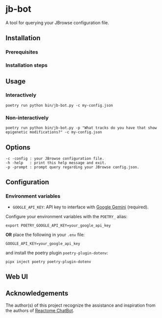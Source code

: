 # jb-bot

A tool for querying your JBrowse configuration file.

## Installation

### Prerequisites

### Installation steps

## Usage

### Interactively

```
poetry run python bin/jb-bot.py -c my-config.json
```

### Non-interactively

```
poetry run python bin/jb-bot.py -p "What tracks do you have that show epigenetic modifications?" -c my-config.json
```

## Options

```
-c -config : your JBrowse configuration file.
-h -help   : print this help message and exit.
-p -prompt : prompt query regarding your JBrowse config.json.
```

## Configuration

### Environment variables

- `GOOGLE_API_KEY`: API key to interface with [Google Gemini]() (required).

Configure your environment variables with the `POETRY_` alias:

```
export POETRY_GOOGLE_API_KEY=your_google_api_key
```

**OR** place the following in your `.env` file:

```
GOOGLE_API_KEY=your_google_api_key
```

and install the poetry plugin `poetry-plugin-dotenv`:

```
pipx inject poetry poetry-plugin-dotenv
```

## Web UI

## Acknowledgements

The author(s) of this project recognize the assistance and inspiration from the authors of [Reactome ChatBot](https://github.com/reactome/reactome_chatbot).
